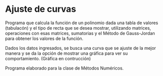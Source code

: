 # Ajuste de curvas

Programa que calcula la función de un polinomio dada una tabla de valores (tabulacón) y el tipo de recta que se desea mostrar, 
utilizando matrices, operaciones con esas matrices, sumatorias y el Método de Gauss-Jordan para obtener los valores de la función.

Dados los datos ingresados, se busca una curva que se ajuste de la mejor manera y se da la opción de mostrar una gráfica para ver 
su comportamiento. (Gráfica en contrucción)

Programa elaborado para la clase de Métodos Numéricos.
